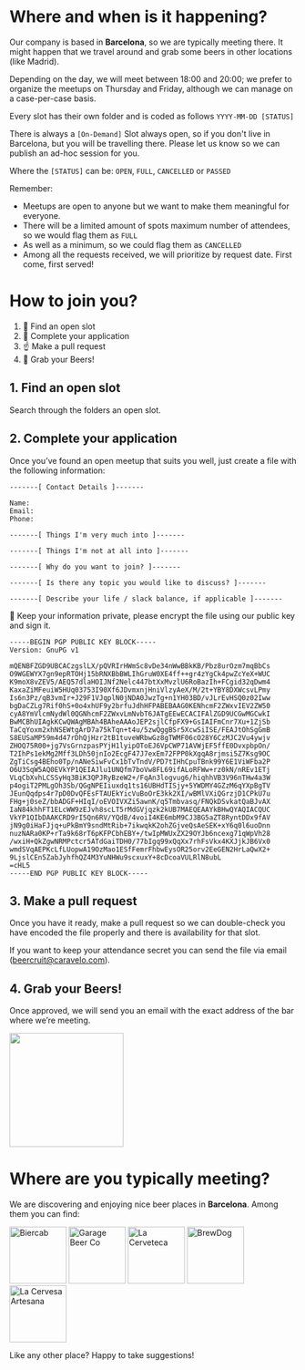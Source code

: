 # Where and when is it happening?
Our company is based in **Barcelona**, so we are typically meeting there. It might happen that we travel around and grab some beers in other locations (like Madrid). 

Depending on the day, we will meet between 18:00 and 20:00; we prefer to organize the meetups on Thursday and Friday, although we can manage on a case-per-case basis.

Every slot has their own folder and is coded as follows `YYYY-MM-DD [STATUS]` 

There is always a `[On-Demand]` Slot always open, so if you don't live in Barcelona, but you will be travelling there. Please let us know so we can publish an ad-hoc session for you.

Where the `[STATUS]` can be: `OPEN`, `FULL`, `CANCELLED` or `PASSED`


Remember: 

* Meetups are open to anyone but we want to make them meaningful for everyone. 
* There will be a limited amount of spots maximum number of attendees, so we would flag them as `FULL` 
* As well as a minimum, so we could flag them as `CANCELLED` 
* Among all the requests received, we will prioritize by request date. First come, first served!



# How to join you?
1. :calendar: Find an open slot
2. :memo: Complete your application
3. :point_up: Make a pull request
4. :beers: Grab your Beers!



## 1. Find an open slot
Search through the folders an open slot.
## 2. Complete your application
Once you’ve found an open meetup that suits you well, just create a file with the following information:

```
-------[ Contact Details ]-------

Name:
Email:
Phone:

-------[ Things I'm very much into ]-------

-------[ Things I'm not at all into ]-------

-------[ Why do you want to join? ]-------

-------[ Is there any topic you would like to discuss? ]-------

-------[ Describe your life / slack balance, if applicable ]-------

```

:closed_lock_with_key: Keep your information private, please encrypt the file using our public key and sign it.

```
-----BEGIN PGP PUBLIC KEY BLOCK-----
Version: GnuPG v1

mQENBFZGD9UBCACzgslLX/pQVRIrHWmSc8vDe34nWwBBkKB/Pbz8urOzm7mqBbCs
O9WGEWYX7gn9epRTOHj15bRNXBbBWLIhGruW0XE4ff++gr4zYgCk4pwZcYeX+WUC
K9moX8vZEV5/AEQ57dlaHOIJNf2Nelc447btXxMvzlU6RoBazIh+FCgid32qDwm4
KaxaZiMFeuiW5HUq03753I90Xf6JDvmxnjHniVlzyAeX/M/2t+YBY8DXWcsvLPmy
Is6n3Pz/qB3vmIr+J29F1VJqplN0jNDA0JwzTg+n1YH03BD/vJLrEvHSQ0z02Iww
bgDaCZLg7Rif0hS+0o4xhUF9y2brfuJdhHFPABEBAAG0KENhcmF2ZWxvIEV2ZW50
cyA8YmVlcmNydWl0QGNhcmF2ZWxvLmNvbT6JATgEEwECACIFAlZGD9UCGwMGCwkI
BwMCBhUIAgkKCwQWAgMBAh4BAheAAAoJEP2sjlCfpFX9+GsIAIFmCnr7Xu+1ZjSb
TaCqYoxm2xhNSEWtgArD7a75kTqn+t4u/5zwQggBSr5XcwSiISE/FEAJtOhSgGmB
S8EUSaMP59m4d47rDhQjHzr2tB1tuveWRbwGz8gTWMF06cO28Y6CzMJC2Vu4ywjv
ZHOQ75R00+jg7VsGrnzpasPYjH1lyipOToEJ6VpCWP71AVWjEF5ffE0DvxpbpOn/
T2IhPs1ekMg2Mff3LDh50jnIo2EcgF47J7exEm72FPP0kXgqA8rjmsi5Z7Ksg9OC
ZgTiCsg4BEho0Tp/nANeSiwFvCx1bTvTndV/PD7tIHhCpuTBnk99Y6E1ViWFba2P
O6U3SqW5AQ0EVkYP1QEIAJlu1UNQfm7boVw8FL69ifALoRFWw+rz0kN/nREv1ETj
VLqCbXvhLCSSyHq3BiK3QPJRyBzeW2+/FqAn3logvug6/hiqhhVB3V96nTHw4a3W
p4ogiT2PMLgOh3Sb/QGgNPEIiuxdq1ts16UBHdTISjy+5YWDMY4GZzM6qYXpBgTV
JEunQqdps4r7pD0DvQFEsFTAUEkYicVuBoOrE3kk2XI/wBMlVXiQGrzjD1CPkU7u
FHg+j0seZ/bbADGF+HIqI/oEVOIVXZi5awnK/q5Tmbvasq/FNQkDSvkatQaBJvAX
IaN84khhFT1ELcWW9zEJvh8scLT5rMdGVjqzk2kUB7MAEQEAAYkBHwQYAQIACQUC
VkYP1QIbDAAKCRD9rI5Qn6RV/YQdB/4voiI4KE6mbM9CJ3BG5aZT8RyntDDx9fAV
jN9g0iHaFJjq+uPkBmY9sndMtRib+7ikwqkK2ohZGjveQsAeSEK+xY6q0l6uoDnn
nuzNARa0KP+rTa9k68rT6pKFPCbhEBY+/twIpMWUxZX29OYJb6ncexg71qWpVh28
/wxiH+QkZgwNRMPctcr5ATdGaiTDH0/77bIgq99xQqXx7rhFsVkx4KXJjkJB6Vx0
wmdSVqAEPKcLfLUopwA19OzMao1ESfFemrFhbwEysOR25orv2EeGEN2HrLaQwX2+
9LjslCEn5ZabJyhfhQZ4M3YuNHWu9scxuxY+8cDcoaVULRlN8ubL
=cHL5
-----END PGP PUBLIC KEY BLOCK-----
```

## 3. Make a pull request
Once you have it ready, make a pull request so we can double-check  you have encoded the file properly and there is availability for that slot.

If you want to keep your attendance secret you can send the file via email (beercruit@caravelo.com).

## 4. Grab your Beers!
Once approved, we will send you an email with the exact address of the bar where we’re meeting.

<img src="https://media.giphy.com/media/X530jPOZXRMwo/giphy.gif" height="200">



# Where are you typically meeting?
We are discovering and enjoying nice beer places in **Barcelona**. Among them you can find:

<a href="http://biercab.com/"><img src="http://biercab.com/wp-content/uploads/biercab1.png" alt="Biercab" height="100"></a>
<a href="http://garagebeer.co/"><img src="http://garagebeer.co/wp-content/uploads/2015/06/Imported-Layers.png" alt="Garage Beer Co" height="100"></a>
<a href="http://www.lacerveteca.com/"><img src="http://www.lacerveteca.com/images/tpl/logo-roundV2.gif" alt="La Cerveteca" height="100"></a>
<a href="https://www.brewdog.com/lowdown/blog/brewdog-barcelona-is-here"><img src="https://pbs.twimg.com/profile_images/722726897298317313/sqymIHvH_400x400.jpg" alt="BrewDog" height="100"></a>
<a href="https://www.facebook.com/lacerveseraartesana"><img src="https://scontent-ams3-1.xx.fbcdn.net/v/t1.0-1/c0.0.320.320/p320x320/10406375_819910761397943_5877291148117346681_n.jpg?oh=74c1a69a801ba4a9fbbce0928f6dad5a&oe=5852A2EBso" alt="La Cervesa Artesana" height="100"></a>

Like any other place? Happy to take suggestions!


